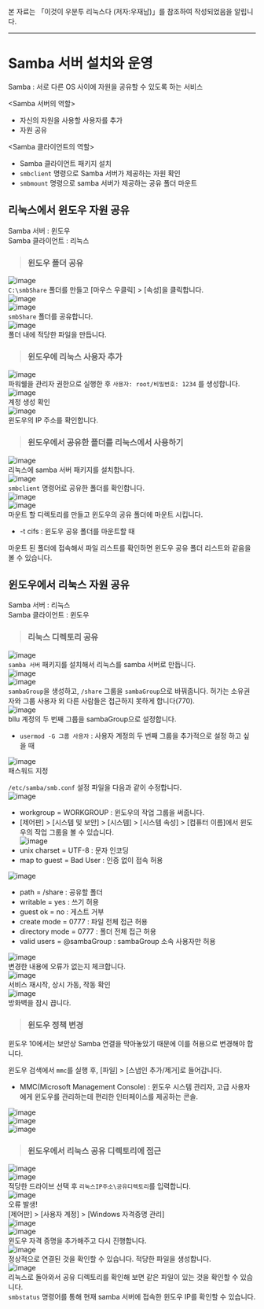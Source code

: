 본 자료는 「이것이 우분투 리눅스다 (저자:우재남)」를 참조하여 작성되었음을 알립니다.

---

# Samba 서버 설치와 운영

Samba : 서로 다른 OS 사이에 자원을 공유할 수 있도록 하는 서비스

<Samba 서버의 역할>   
* 자신의 자원을 사용할 사용자를 추가
* 자원 공유

<Samba 클라이언트의 역할>   
* Samba 클라이언트 패키지 설치
* `smbclient` 명령으로 Samba 서버가 제공하는 자원 확인
* `smbmount` 명령으로 samba 서버가 제공하는 공유 폴더 마운트

## 리눅스에서 윈도우 자원 공유

Samba 서버 : 윈도우   
Samba 클라이언트 : 리눅스   

> <h3>윈도우 폴더 공유</h3>

![image](https://user-images.githubusercontent.com/43658658/140269520-2d2e056a-9584-46e3-b015-ccda362f610c.png)   
`C:\smbShare` 폴더를 만들고 [마우스 우클릭] > [속성]을 클릭합니다.   
![image](https://user-images.githubusercontent.com/43658658/140269693-bfee245d-16d7-473a-a958-23097c99ce4c.png)   
![image](https://user-images.githubusercontent.com/43658658/140269797-d765f7c8-58e3-4351-a3f0-33cd79c5d9ea.png)   
`smbShare` 폴더를 공유합니다.   
![image](https://user-images.githubusercontent.com/43658658/140269888-d2e493fe-4bef-430e-9c23-985130695bf5.png)   
폴더 내에 적당한 파일을 만듭니다.

> <h3>윈도우에 리눅스 사용자 추가</h3>

![image](https://user-images.githubusercontent.com/43658658/140270332-ffed05ef-28ae-4046-a741-080278b608ac.png)   
파워쉘을 관리자 권한으로 실행한 후 `사용자: root/비밀번호: 1234` 를 생성합니다.   
![image](https://user-images.githubusercontent.com/43658658/140270495-080ea8bb-ff61-4956-b62e-3ded82638ffd.png)   
계정 생성 확인   
![image](https://user-images.githubusercontent.com/43658658/140270564-919ece0a-10f4-4dca-9514-4306005abdd3.png)   
윈도우의 IP 주소를 확인합니다.

> <h3>윈도우에서 공유한 폴더를 리눅스에서 사용하기</h3>

![image](https://user-images.githubusercontent.com/43658658/140276825-14953563-c449-4b96-859c-6ebc700aa4d9.png)   
리눅스에 samba 서버 패키지를 설치합니다.   
![image](https://user-images.githubusercontent.com/43658658/140284264-3ad01c17-896f-4980-8155-9443428d00fb.png)   
`smbclient` 명령어로 공유한 폴더를 확인합니다.   
![image](https://user-images.githubusercontent.com/43658658/140285036-81ed187d-9c37-4eb2-b15e-1b68e319da43.png)   
![image](https://user-images.githubusercontent.com/43658658/140285122-d551bea0-69c2-4916-879d-e6c810a2b0de.png)   
마운트 할 디렉토리를 만들고 윈도우의 공유 폴더에 마운트 시킵니다.   
* -t cifs : 윈도우 공유 폴더를 마운트할 때

마운트 된 폴더에 접속해서 파일 리스트를 확인하면 윈도우 공유 폴더 리스트와 같음을 볼 수 있습니다.   

## 윈도우에서 리눅스 자원 공유

Samba 서버 : 리눅스   
Samba 클라이언트 : 윈도우   

> <h3>리눅스 디렉토리 공유</h3>

![image](https://user-images.githubusercontent.com/43658658/140286626-35985e68-e965-4fbe-9406-3787bcf33589.png)   
`samba 서버` 패키지를 설치해서 리눅스를 samba 서버로 만듭니다.   
![image](https://user-images.githubusercontent.com/43658658/140287005-9edecde9-ecb5-4b32-a53b-52897f2d93d5.png)   
![image](https://user-images.githubusercontent.com/43658658/140287057-c34261a8-153e-4fc9-84f3-2719dcf98e11.png)   
`sambaGroup`을 생성하고, `/share` 그룹을 `sambaGroup`으로 바꿔줍니다. 허가는 소유권자와 그룹 사용자 외 다른 사람들은 접근하지 못하게 합니다(770).   
![image](https://user-images.githubusercontent.com/43658658/140287096-c3ed8782-9375-43eb-a2a9-fe9a08524773.png)   
bllu 계정의 두 번째 그룹을 sambaGroup으로 설정합니다.   
* `usermod -G 그룹 사용자` : 사용자 계정의 두 번째 그룹을 추가적으로 설정 하고 싶을 때   

![image](https://user-images.githubusercontent.com/43658658/140287177-e0a2efe6-e088-4198-8c27-3050dc5a617e.png)   
패스워드 지정

`/etc/samba/smb.conf` 설정 파일을 다음과 같이 수정합니다.   
![image](https://user-images.githubusercontent.com/43658658/140288710-7e8ecd32-3673-477f-be1e-cfc7347584dd.png)   
* workgroup = WORKGROUP : 윈도우의 작업 그룹을 써줍니다.
* [제어판] > [시스템 및 보안] > [시스템] > [시스템 속성] > [컴퓨터 이름]에서 윈도우의 작업 그룹을 볼 수 있습니다.   
![image](https://user-images.githubusercontent.com/43658658/140291051-082fb8b6-7b8c-4a07-940f-49c5172d1076.png)   
* unix charset = UTF-8 : 문자 인코딩
* map to guest = Bad User : 인증 없이 접속 허용

![image](https://user-images.githubusercontent.com/43658658/140289502-686b0a07-0ff2-4e9d-9a76-437b12a26356.png)   
* path = /share : 공유할 폴더
* writable = yes : 쓰기 허용
* guest ok = no : 게스트 거부
* create mode = 0777 : 파일 전체 접근 허용
* directory mode = 0777 : 폴더 전체 접근 허용
* valid users = @sambaGroup : sambaGroup 소속 사용자만 허용

![image](https://user-images.githubusercontent.com/43658658/140291409-8fcdeb4e-53ef-4f9c-a8ef-aefdcd4ec875.png)   
변경한 내용에 오류가 없는지 체크합니다.   
![image](https://user-images.githubusercontent.com/43658658/140291767-42fc5616-4569-4d0c-802c-e0f20e769394.png)   
서비스 재시작, 상시 가동, 작동 확인   
![image](https://user-images.githubusercontent.com/43658658/140291842-9cf2d750-ec7d-45d7-ae7d-b9b03e42a00c.png)   
방화벽을 잠시 끕니다.

> <h3>윈도우 정책 변경</h3>

윈도우 10에서는 보안상 Samba 연결을 막아놓았기 때문에 이를 허용으로 변경해야 합니다.

윈도우 검색에서 `mmc`를 실행 후, [파일] > [스냅인 추가/제거]로 들어갑니다.   
* MMC(Microsoft Management Console) : 윈도우 시스템 관리자, 고급 사용자에게 윈도우를 관리하는데 편리한 인터페이스를 제공하는 콘솔.

![image](https://user-images.githubusercontent.com/43658658/140292373-d8cdd9a1-9080-43fb-a46a-e1b14ae05e1a.png)   
![image](https://user-images.githubusercontent.com/43658658/140347033-556da7c3-d0c3-49b0-9587-dc12cc827276.png)   
![image](https://user-images.githubusercontent.com/43658658/140292969-5a1d8d95-bc3d-4735-ac07-25fffe1112cb.png)   

> <h3>윈도우에서 리눅스 공유 디렉토리에 접근</h3>

![image](https://user-images.githubusercontent.com/43658658/140293482-deed1a8a-5693-465d-abb6-f2492db09c55.png)   
![image](https://user-images.githubusercontent.com/43658658/140294436-0fbe3c51-e1ee-4fac-b90c-95175b8881fa.png)   
적당한 드라이브 선택 후 `리눅스IP주소\공유디렉토리`를 입력합니다.   
![image](https://user-images.githubusercontent.com/43658658/140297257-c89dfe77-f24f-4f86-afe2-1a96383cd2cc.png)   
오류 발생!   
[제어판] > [사용자 계정] > [Windows 자격증명 관리]   
![image](https://user-images.githubusercontent.com/43658658/140297432-4420f054-259b-431b-9785-b87b6aab71db.png)   
![image](https://user-images.githubusercontent.com/43658658/140297506-3ccc40ca-8f69-4d7a-af7e-b6bd440c9c6b.png)   
윈도우 자격 증명을 추가해주고 다시 진행합니다.   
![image](https://user-images.githubusercontent.com/43658658/140297753-c6ccdfca-d874-4442-afa8-7b46a4b0f587.png)   
정상적으로 연결된 것을 확인할 수 있습니다. 적당한 파일을 생성합니다.   
![image](https://user-images.githubusercontent.com/43658658/140298069-479bc00d-8ceb-43e4-8fa2-66bfd48db2b8.png)   
리눅스로 돌아와서 공유 디렉토리를 확인해 보면 같은 파일이 있는 것을 확인할 수 있습니다.   
`smbstatus` 명령어를 통해 현재 samba 서버에 접속한 윈도우 IP를 확인할 수 있습니다.





